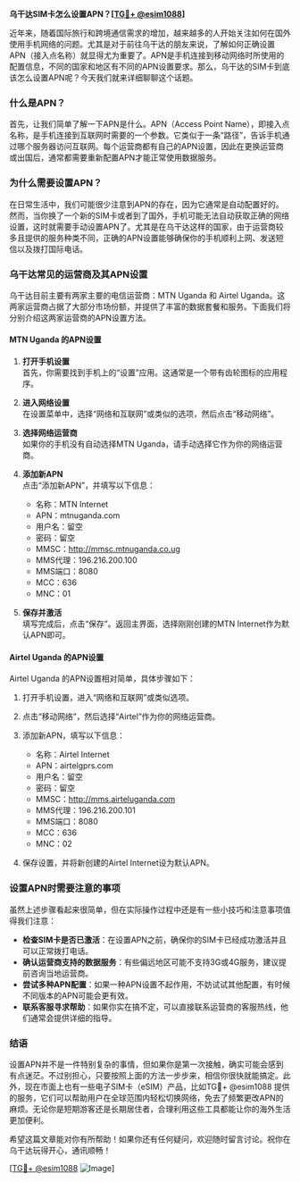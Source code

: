 **乌干达SIM卡怎么设置APN？[[TG💪+ @esim1088](https://t.me/s/esim1088)]**

近年来，随着国际旅行和跨境通信需求的增加，越来越多的人开始关注如何在国外使用手机网络的问题。尤其是对于前往乌干达的朋友来说，了解如何正确设置APN（接入点名称）就显得尤为重要了。APN是手机连接到移动网络时所使用的配置信息，不同的国家和地区有不同的APN设置要求。那么，乌干达的SIM卡到底该怎么设置APN呢？今天我们就来详细聊聊这个话题。

### 什么是APN？

首先，让我们简单了解一下APN是什么。APN（Access Point Name），即接入点名称，是手机连接到互联网时需要的一个参数。它类似于一条“路径”，告诉手机通过哪个服务器访问互联网。每个运营商都有自己的APN设置，因此在更换运营商或出国后，通常都需要重新配置APN才能正常使用数据服务。

### 为什么需要设置APN？

在日常生活中，我们可能很少注意到APN的存在，因为它通常是自动配置好的。然而，当你换了一个新的SIM卡或者到了国外，手机可能无法自动获取正确的网络设置，这时就需要手动设置APN了。尤其是在乌干达这样的国家，由于运营商较多且提供的服务种类不同，正确的APN设置能够确保你的手机顺利上网、发送短信以及拨打国际电话。

### 乌干达常见的运营商及其APN设置

乌干达目前主要有两家主要的电信运营商：MTN Uganda 和 Airtel Uganda。这两家运营商占据了大部分市场份额，并提供了丰富的数据套餐和服务。下面我们将分别介绍这两家运营商的APN设置方法。

#### MTN Uganda 的APN设置

1. **打开手机设置**  
   首先，你需要找到手机上的“设置”应用。这通常是一个带有齿轮图标的应用程序。

2. **进入网络设置**  
   在设置菜单中，选择“网络和互联网”或类似的选项，然后点击“移动网络”。

3. **选择网络运营商**  
   如果你的手机没有自动选择MTN Uganda，请手动选择它作为你的网络运营商。

4. **添加新APN**  
   点击“添加新APN”，并填写以下信息：
   - 名称：MTN Internet  
   - APN：mtnuganda.com  
   - 用户名：留空  
   - 密码：留空  
   - MMSC：http://mmsc.mtnuganda.co.ug  
   - MMS代理：196.216.200.100  
   - MMS端口：8080  
   - MCC：636  
   - MNC：01  

5. **保存并激活**  
   填写完成后，点击“保存”。返回主界面，选择刚刚创建的MTN Internet作为默认APN即可。

#### Airtel Uganda 的APN设置

Airtel Uganda 的APN设置相对简单，具体步骤如下：

1. 打开手机设置，进入“网络和互联网”或类似选项。
2. 点击“移动网络”，然后选择“Airtel”作为你的网络运营商。
3. 添加新APN，填写以下信息：
   - 名称：Airtel Internet  
   - APN：airtelgprs.com  
   - 用户名：留空  
   - 密码：留空  
   - MMSC：http://mms.airteluganda.com  
   - MMS代理：196.216.200.101  
   - MMS端口：8080  
   - MCC：636  
   - MNC：02  

4. 保存设置，并将新创建的Airtel Internet设为默认APN。

### 设置APN时需要注意的事项

虽然上述步骤看起来很简单，但在实际操作过程中还是有一些小技巧和注意事项值得我们注意：

- **检查SIM卡是否已激活**：在设置APN之前，确保你的SIM卡已经成功激活并且可以正常拨打电话。
- **确认运营商支持的数据服务**：有些偏远地区可能不支持3G或4G服务，建议提前咨询当地运营商。
- **尝试多种APN配置**：如果一种APN设置不起作用，不妨试试其他配置，有时候不同版本的APN可能会更有效。
- **联系客服寻求帮助**：如果你实在搞不定，可以直接联系运营商的客服热线，他们通常会提供详细的指导。

### 结语

设置APN并不是一件特别复杂的事情，但如果你是第一次接触，确实可能会感到有点迷茫。不过别担心，只要按照上面的方法一步步来，相信你很快就能搞定。此外，现在市面上也有一些电子SIM卡（eSIM）产品，比如TG💪+ @esim1088 提供的服务，它们可以帮助用户在全球范围内轻松切换网络，免去了频繁更改APN的麻烦。无论你是短期游客还是长期居住者，合理利用这些工具都能让你的海外生活更加便利。

希望这篇文章能对你有所帮助！如果你还有任何疑问，欢迎随时留言讨论。祝你在乌干达玩得开心，通讯顺畅！

[[TG💪+ @esim1088](https://t.me/s/esim1088) ![Image](https://i.postimg.cc/4NQfJmqS/Snipaste-2025-05-13-00-14-12.png)]